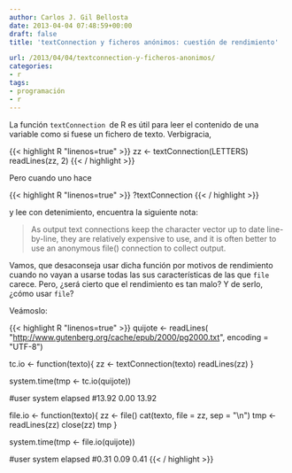 ```yaml
---
author: Carlos J. Gil Bellosta
date: 2013-04-04 07:48:59+00:00
draft: false
title: 'textConnection y ficheros anónimos: cuestión de rendimiento'

url: /2013/04/04/textconnection-y-ficheros-anonimos/
categories:
- r
tags:
- programación
- r
---
```


La función `textConnection `de R es útil para leer el contenido de una variable como si fuese un fichero de texto. Verbigracia,

{{< highlight R "linenos=true" >}}
zz <- textConnection(LETTERS)
readLines(zz, 2)
{{< / highlight >}}

Pero cuando uno hace

{{< highlight R "linenos=true" >}}
?textConnection
{{< / highlight >}}

y lee con detenimiento, encuentra la siguiente nota:

>As output text connections keep the character vector up to date line-by-line, they are relatively expensive to use, and it is often better to use an anonymous file() connection to collect output.

Vamos, que desaconseja usar dicha función por motivos de rendimiento cuando no vayan a usarse todas las sus características de las que `file` carece. Pero, ¿será cierto que el rendimiento es tan malo? Y de serlo, ¿cómo usar `file`?

Veámoslo:

{{< highlight R "linenos=true" >}}
quijote <- readLines(
  "http://www.gutenberg.org/cache/epub/2000/pg2000.txt",
  encoding = "UTF-8")

tc.io <- function(texto){
  zz <- textConnection(texto)
  readLines(zz)
}

system.time(tmp <- tc.io(quijote))

#user  system elapsed
#13.92    0.00   13.92

file.io <- function(texto){
  zz <- file()
  cat(texto, file = zz, sep = "\n")
  tmp <- readLines(zz)
  close(zz)
  tmp
}


system.time(tmp <- file.io(quijote))

#user  system elapsed
#0.31    0.09    0.41
{{< / highlight >}}


